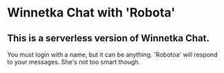 # Winnetka Chat with 'Robota'

## This is a serverless version of Winnetka Chat.

You must login with a name, but it can be anything. 'Robotoa' will respond to your messages. She's not too smart though. 

